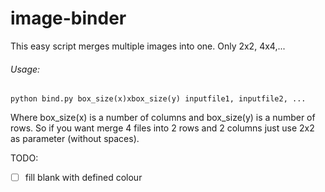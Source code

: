 # image-binder
This easy script merges multiple images into one. Only 2x2, 4x4,... 


###### Usage:
  `python bind.py box_size(x)xbox_size(y) inputfile1, inputfile2, ...`

Where box_size(x) is a number of columns and box_size(y) is a number of rows. So if you want merge 4 files into 2 rows and 2 columns just use 2x2 as parameter (without spaces).


TODO:
-[ ] fill blank with defined colour
